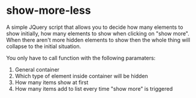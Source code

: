 # show-more-less
A simple JQuery script that allows you to decide how many elements to show initially, how many elements to show when clicking on "show more". When there aren't more hidden elements to show then the whole thing will collapse to the initial situation.

You only have to call function with the following paramaters:
1) General container
2) Which type of element inside container will be hidden
3) How many items show at first
4) How many items add to list every time "show more" is triggered

